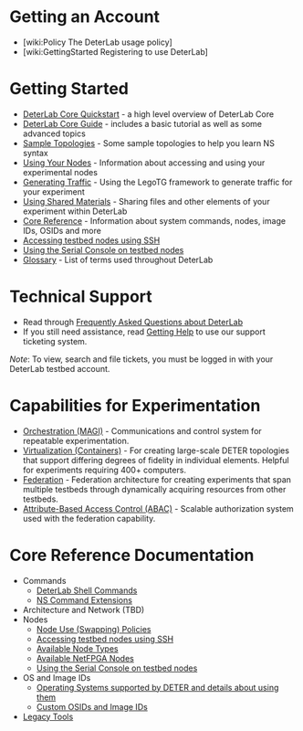 

# Getting an Account

* [wiki:Policy The DeterLab usage policy]
* [wiki:GettingStarted Registering to use DeterLab]

# Getting Started

  * [DeterLab Core Quickstart](CoreQuickstart.md) - a high level overview of DeterLab Core
  * [DeterLab Core Guide](CoreGuide.md) - includes a basic tutorial as well as some advanced topics
  * [Sample Topologies](Topologies.md) - Some sample topologies to help you learn NS syntax
  * [Using Your Nodes](UsingNodes.md) - Information about accessing and using your experimental nodes
  * [Generating Traffic](LegoTG.md) - Using the LegoTG framework to generate traffic for your experiment
  * [Using Shared Materials](Sharing.md) - Sharing files and other elements of your experiment within DeterLab
  * [Core Reference](CoreReference.md) - Information about system commands, nodes, image IDs, OSIDs and more
  * [Accessing testbed nodes using SSH](DETERSSH.md)
  * [Using the Serial Console on testbed nodes](SerialConsole.md)
  * [Glossary](Glossary.md) - List of terms used throughout DeterLab

# Technical Support

* Read through [Frequently Asked Questions about DeterLab](FrequentlyAskedQuestions.md)
* If you still need assistance, read [Getting Help](GettingHelp.md) to use our support ticketing system.

*Note*: To view, search and file tickets, you must be logged in with your DeterLab testbed account.

# Capabilities for Experimentation

  * [Orchestration (MAGI)](OrchestratorQuickstart.md) - Communications and control system for repeatable experimentation.
  * [Virtualization (Containers)](ContainersQuickstart.md) - For creating large-scale  DETER topologies that support differing degrees of fidelity in individual elements. Helpful for experiments requiring 400+ computers. 
  * [Federation](http://fedd.deterlab.net/trac) - Federation architecture for creating experiments that span multiple testbeds through dynamically acquiring resources from other testbeds.
  * [Attribute-Based Access Control (ABAC)](http://abac.deterlab.net/) - Scalable authorization system used with the federation capability.


# Core Reference Documentation

* Commands
  * [DeterLab Shell Commands](DeterLabCommands.md)
  * [NS Command Extensions](nscommands.md)
* Architecture and Network (TBD)
* Nodes
  * [Node Use (Swapping) Policies](Swapping.md)
  * [Accessing testbed nodes using SSH](DETERSSH.md)
  * [Available Node Types](NodeTypes.md)
  * [Available NetFPGA Nodes](NetFPGA/nodes.md)
  * [Using the Serial Console on testbed nodes](SerialConsole.md)
* OS and Image IDs
  * [Operating Systems supported by DETER and details about using them](OSImages.md)
  * [Custom OSIDs and Image IDs](CustomOS.md)
* [Legacy Tools](LegacyTools.md)


